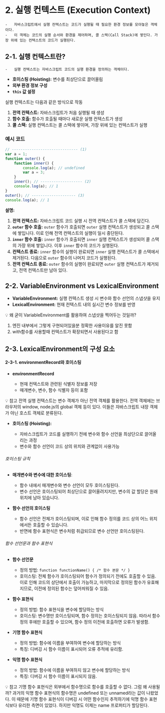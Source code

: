 # 2. 실행 컨텍스트 (Execution Context)

    -   자바스크립트에서 실행 컨텍스트는 코드가 실행될 때 필요한 환경 정보를 모아놓은 객체이다.
    -   이 객체는 코드의 실행 순서와 환경을 제어하며, 콜 스택(Call Stack)에 쌓인다. 가장 위에 있는 컨텍스트의 코드가 실행된다.

## 2-1. 실행 컨텍스트란?

    -   실행 컨텍스트는 자바스크립트 코드의 실행 환경을 정의하는 객체이다.

-   **호이스팅 (Hoisting):** 변수를 최상단으로 끌어올림
-   **외부 환경 정보 구성**
-   **`this` 값 설정**

실행 컨텍스트는 다음과 같은 방식으로 작동

1. **전역 컨텍스트:** 자바스크립트가 처음 실행될 때 생성
2. **함수 호출:** 함수가 호출될 때마다 새로운 실행 컨텍스트가 생성
3. **콜 스택:** 실행 컨텍스트는 콜 스택에 쌓이며, 가장 위에 있는 컨텍스트가 실행

### 예시 코드

```javascript
// ------------------------------ (1)
var a = 1;
function outer() {
    function inner() {
        console.log(a); // undefined
        var a = 3;
    }
    inner(); // ------------------- (2)
    console.log(a); // 1
}
outer(); // -------------------- (3)
console.log(a); // 1
```

**설명:**

1. **전역 컨텍스트:** 자바스크립트 코드 실행 시 전역 컨텍스트가 콜 스택에 담긴다.
2. **`outer` 함수 호출:** `outer` 함수가 호출되면 `outer` 실행 컨텍스트가 생성되고 콜 스택에 쌓입니다. 이로 인해 전역 컨텍스트의 실행이 일시 중단된다.
3. **`inner` 함수 호출:** `inner` 함수가 호출되면 `inner` 실행 컨텍스트가 생성되어 콜 스택의 가장 위에 쌓입니다. 이후 `inner` 함수의 코드가 실행된다.
4. **컨텍스트 종료:** `inner` 함수의 실행이 완료되면 `inner` 실행 컨텍스트가 콜 스택에서 제거된다. 다음으로 `outer` 함수의 나머지 코드가 실행된다.
5. **전역 컨텍스트 종료:** `outer` 함수의 실행이 완료되면 `outer` 실행 컨텍스트가 제거되고, 전역 컨텍스트만 남아 있다.

## 2-2. VariableEnvironment vs LexicalEnvironment

-   **VariableEnvironment:** 실행 컨텍스트 생성 시 변수와 함수 선언의 스냅샷을 유지
-   **LexicalEnvironment:** 현재 컨텍스트 내의 실시간 변수 정보를 반영

💡 왜 굳이 VariableEnvironment를 활용하여 스냅샷을 찍어두는 것일까?

1. 엔진 내부에서 그렇게 구현되어있을분 정확한 사용이유를 알진 못함
2. with함수를 사용할때 컨텍스트가 확장되면서 사용된다고 함

## 2-3. LexicalEnvironment의 구성 요소

#### 2-3-1. environmentRecord와 호이스팅

-   **environmentRecord**

    -   현재 컨텍스트와 관련된 식별자 정보를 저장
    -   매개변수, 변수, 함수 식별자 등이 포함

💡 참고
전역 실행 컨텍스트는 변수 객체가 아닌 전역 객체를 활용한다.
전역 객체에는 브라우저의 window, node.js의 global 객체 등이 있다.
이들은 자바스크립트 내장 객체가 아닌 호스트 객체로 분류된다.

-   **호이스팅 (Hoisting):**

    -   자바스크립트가 코드를 실행하기 전에 변수와 함수 선언을 최상단으로 끌어올리는 과정
    -   변수와 함수 선언이 코드 상의 위치와 관계없이 사용가능

###### 호이스팅 규칙

-   **매개변수와 변수에 대한 호이스팅**:

    -   함수 내에서 매개변수와 변수 선언이 모두 호이스팅된다.
    -   변수 선언은 호이스팅되어 최상단으로 끌어올려지지만, 변수의 값 할당은 원래 위치에 남아 있습니다.

-   **함수 선언의 호이스팅**

    -   함수 선언은 전체가 호이스팅되며, 이로 인해 함수 정의를 코드 상의 어느 위치에서든 호출할 수 있습니다.
    -   반면에 함수 표현식은 변수처럼 취급되므로 변수 선언만 호이스팅된다.

###### 함수 선언문과 함수 표현식

-   **함수 선언문**

    -   정의 방법: `function functionName() { /* 함수 본문 */ }`
    -   호이스팅: 전체 함수가 호이스팅되어 함수가 정의되기 전에도 호출할 수 있음. 이로 인해 코드의 상단에서 호출이 가능하고, 마지막으로 정의된 함수가 유효해지므로, 이전에 정의된 함수는 덮어씌워질 수 있음.

-   **함수 표현식**

    -   정의 방법: 함수 표현식을 변수에 할당하는 방식
    -   호이스팅: 변수명만 호이스팅되며, 함수 정의는 호이스팅되지 않음. 따라서 함수 정의 후에만 호출할 수 있으며, 함수 정의 이전에 호출하면 오류가 발생함.

-   **기명 함수 표현식**

    -   정의 방법: 함수에 이름을 부여하여 변수에 할당하는 방식
    -   특징: 디버깅 시 함수 이름이 표시되어 오류 추적에 유리함.

-   **익명 함수 표현식**

    -   정의 방법: 함수에 이름을 부여하지 않고 변수에 할당하는 방식
    -   특징: 디버깅 시 함수 이름이 표시되지 않음.

💡 참고
기명 함수 표현식은 외부에서 함수명으로 함수를 호출할 수 없다. 그럼 왜 사용될까?
과거의 익명 함수 표현식의 함수명은 undefined 또는 unnamed라는 값이 나왔었다. 이 때문에 기명 함수 표현식이 디버깅 시 어떤 함수인지 추적하기에 익명 함수 표현식보다 유리한 측면이 있었다. 하지만 익명도 이제는 name 프로퍼티가 할당된다.
